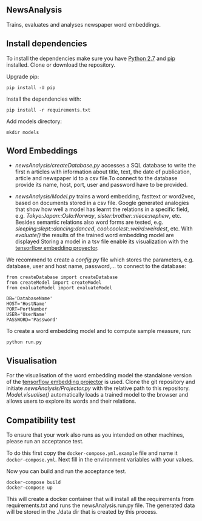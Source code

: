 ## NewsAnalysis

Trains, evaluates and analyses newspaper word embeddings.

## Install dependencies
To install the dependencies make sure you have [Python 2.7](https://www.python.org/download/releases/2.7/) and [pip](https://pip.pypa.io/en/stable/) installed. Clone or download the repository.

Upgrade pip:
```
pip install -U pip
```

Install the dependencies with:
```
pip install -r requirements.txt
```
Add models directory:
```
mkdir models
```

## Word Embeddings
- *newsAnalysis/createDatabase.py* accesses a SQL database to write the first n articles with information about title, 
text, the date of publication, article and newspaper id to a csv file.To connect to the database provide its name, host, 
port, user and password have to be provided.

- *newsAnalysis/Model.py* trains a word embedding, fasttext or word2vec, based on documents stored in a csv file.
Google generated analogies that show how well a model has learnt the relations in a specific field, e.g. 
*Tokyo:Japan::Oslo:Norway*, *sister:brother::niece:nephew*, etc. Besides semantic relations also word forms are tested, 
e.g. *sleeping:slept::dancing:danced*, *cool:coolest::weird:weirdest*, etc. With *evaluate()* the results of the trained 
word embedding model are displayed
Storing a model in a tsv file enable its visualization with the [tensorflow embedding proyector](
://projector.tensorflow.org/).


We recommend to create a *config.py* file which stores the parameters, e.g. database, user and host name, password,... to connect to the database:

```
from createDatabase import createDatabase
from createModel import createModel
from evaluateModel import evaluateModel

DB='DatabaseName'
HOST='HostName'
PORT=PortNumber
USER='UserName'
PASSWORD='Password'

``` 

To create a word embedding model and to compute sample measure, run:

```
python run.py
```

## Visualisation
 For the visualisation of the word embedding model the standalone version of the [tensorflow embedding projector](https://github.com/tensorflow/embedding-projector-standalone) is used.
Clone the git repository and initiate *newsAnalysis/Projector.py* with the relative path to this repository. 
*Model.visualise()* automatically loads a trained model to the browser and allows users to explore its words and their relations.


## Compatibility test
To ensure that your work also runs as you intended on other machines, please run an acceptance test.

To do this first copy the `docker-compose.yml.example` file and name it `docker-compose.yml`. Next fill in the environment 
variables with your values. 

Now you can build and run the acceptance test. 
```
docker-compose build
docker-compose up
```

This will create a docker container that will install all the requirements from requirements.txt and runs the 
newsAnalysis.run.py file. The generated data will be stored in the ./data dir that is created by this process.
